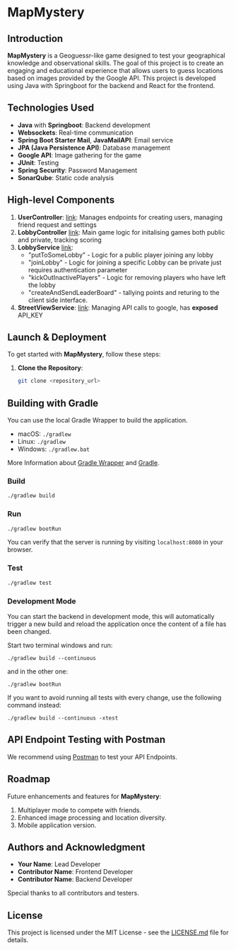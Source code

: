 # MapMystery

## Introduction
**MapMystery** is a Geoguessr-like game designed to test your geographical knowledge and observational skills. The goal of this project is to create an engaging and educational experience that allows users to guess locations based on images provided by the Google API. This project is developed using Java with Springboot for the backend and React for the frontend.

## Technologies Used
- **Java** with **Springboot**: Backend development
- **Websockets**: Real-time communication
- **Spring Boot Starter Mail**, **JavaMailAPI**: Email service
- **JPA (Java Persistence API)**: Database management
- **Google API**: Image gathering for the game
- **JUnit**: Testing
- **Spring Security**: Password Management
- **SonarQube**: Static code analysis

## High-level Components

1. **UserController**: [link](https://github.com/sopra-fs24-group-39/MapMystery-Server/blob/main/src/main/java/ch/uzh/ifi/hase/soprafs24/controller/UserController.java): Manages endpoints for creating users, managing friend request and settings
2. **LobbyController** [link](https://github.com/sopra-fs24-group-39/MapMystery-Server/blob/main/src/main/java/ch/uzh/ifi/hase/soprafs24/controller/LobbyController.java): Main game logic for initalising games both public and private, tracking scoring
3. **LobbyService** [link](https://github.com/sopra-fs24-group-39/MapMystery-Server/blob/main/src/main/java/ch/uzh/ifi/hase/soprafs24/service/LobbyService.java):
    - "putToSomeLobby" - Logic for a public player joining any lobby
    - "joinLobby" - Logic for joining a specific Lobby can be private just requires authentication parameter
    - "kickOutInactivePlayers" - Logic for removing players who have left the lobby
    - "createAndSendLeaderBoard" - tallying points and returing to the client side interface.
4. **StreetViewService**: [link](https://github.com/sopra-fs24-group-39/MapMystery-Server/blob/main/src/main/java/ch/uzh/ifi/hase/soprafs24/service/StreetViewService.java): Managing API calls to google, has **exposed** API_KEY


## Launch & Deployment
To get started with **MapMystery**, follow these steps:

1. **Clone the Repository**:
    ```sh
    git clone <repository_url>
    ```

## Building with Gradle
You can use the local Gradle Wrapper to build the application.
-   macOS: `./gradlew`
-   Linux: `./gradlew`
-   Windows: `./gradlew.bat`

More Information about [Gradle Wrapper](https://docs.gradle.org/current/userguide/gradle_wrapper.html) and [Gradle](https://gradle.org/docs/).

### Build

```bash
./gradlew build
```

### Run

```bash
./gradlew bootRun
```

You can verify that the server is running by visiting `localhost:8080` in your browser.

### Test

```bash
./gradlew test
```

### Development Mode
You can start the backend in development mode, this will automatically trigger a new build and reload the application
once the content of a file has been changed.

Start two terminal windows and run:

`./gradlew build --continuous`

and in the other one:

`./gradlew bootRun`

If you want to avoid running all tests with every change, use the following command instead:

`./gradlew build --continuous -xtest`

## API Endpoint Testing with Postman

We recommend using [Postman](https://www.getpostman.com) to test your API Endpoints.


## Roadmap
Future enhancements and features for **MapMystery**:
1. Multiplayer mode to compete with friends.
2. Enhanced image processing and location diversity.
3. Mobile application version.

## Authors and Acknowledgment
- **Your Name**: Lead Developer
- **Contributor Name**: Frontend Developer
- **Contributor Name**: Backend Developer

Special thanks to all contributors and testers.

## License
This project is licensed under the MIT License - see the [LICENSE.md](LICENSE.md) file for details.
